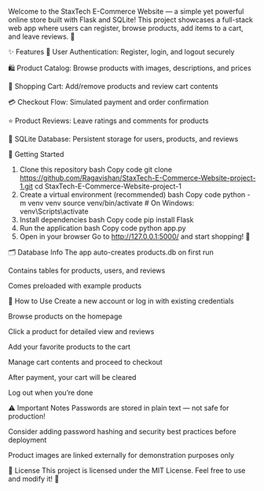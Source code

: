 Welcome to the StaxTech E-Commerce Website — a simple yet powerful online store built with Flask and SQLite!
This project showcases a full-stack web app where users can register, browse products, add items to a cart, and leave reviews. 🚀

✨ Features
🔐 User Authentication: Register, login, and logout securely

🛍️ Product Catalog: Browse products with images, descriptions, and prices

🛒 Shopping Cart: Add/remove products and review cart contents

💳 Checkout Flow: Simulated payment and order confirmation

⭐ Product Reviews: Leave ratings and comments for products

💾 SQLite Database: Persistent storage for users, products, and reviews


🚀 Getting Started
1. Clone this repository
bash
Copy code
git clone https://github.com/Ragavishan/StaxTech-E-Commerce-Website-project-1.git
cd StaxTech-E-Commerce-Website-project-1
2. Create a virtual environment (recommended)
bash
Copy code
python -m venv venv
source venv/bin/activate      # On Windows: venv\Scripts\activate
3. Install dependencies
bash
Copy code
pip install Flask
4. Run the application
bash
Copy code
python app.py
5. Open in your browser
Go to http://127.0.0.1:5000/ and start shopping! 🛒

🗂️ Database Info
The app auto-creates products.db on first run

Contains tables for products, users, and reviews

Comes preloaded with example products

🎯 How to Use
Create a new account or log in with existing credentials

Browse products on the homepage

Click a product for detailed view and reviews

Add your favorite products to the cart

Manage cart contents and proceed to checkout

After payment, your cart will be cleared

Log out when you’re done

⚠️ Important Notes
Passwords are stored in plain text — not safe for production!

Consider adding password hashing and security best practices before deployment

Product images are linked externally for demonstration purposes only

📄 License
This project is licensed under the MIT License. Feel free to use and modify it! 🎉
